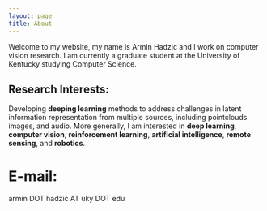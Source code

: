 ```yaml
---
layout: page
title: About
---
```


Welcome to my website, my name is Armin Hadzic and I work on computer vision research. I am currently a graduate student at the University of Kentucky studying Computer Science.

## Research Interests:
Developing **deeping learning** methods to address challenges in latent information representation from multiple sources, including pointclouds images, and audio. More generally, I am interested in **deep learning**, **computer vision**, **reinforcement learning**, **artificial intelligence**, **remote sensing**, and **robotics**.

# E-mail:
armin DOT hadzic AT uky DOT edu